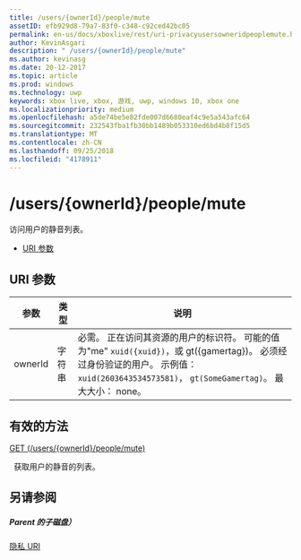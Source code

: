 ```yaml
---
title: /users/{ownerId}/people/mute
assetID: efb929d8-79a7-83f0-c348-c92ced42bc05
permalink: en-us/docs/xboxlive/rest/uri-privacyusersowneridpeoplemute.html
author: KevinAsgari
description: " /users/{ownerId}/people/mute"
ms.author: kevinasg
ms.date: 20-12-2017
ms.topic: article
ms.prod: windows
ms.technology: uwp
keywords: xbox live, xbox, 游戏, uwp, windows 10, xbox one
ms.localizationpriority: medium
ms.openlocfilehash: a5de74be5e82fde007d6680eaf4c9e5a543afc64
ms.sourcegitcommit: 232543fba1fb30bb1489b053310ed6bd4b8f15d5
ms.translationtype: MT
ms.contentlocale: zh-CN
ms.lasthandoff: 09/25/2018
ms.locfileid: "4178911"
---
```

# <a name="usersowneridpeoplemute"></a>/users/{ownerId}/people/mute
访问用户的静音列表。

  * [URI 参数](#ID4EQ)

<a id="ID4EQ"></a>


## <a name="uri-parameters"></a>URI 参数

| 参数| 类型| 说明|
| --- | --- | --- |
| ownerId| 字符串| 必需。 正在访问其资源的用户的标识符。 可能的值为"me" <code>xuid({xuid})</code>，或 gt({gamertag})。 必须经过身份验证的用户。 示例值： <code>xuid(2603643534573581)</code>， <code>gt(SomeGamertag)</code>。 最大大小： none。 |

<a id="ID4ETB"></a>


## <a name="valid-methods"></a>有效的方法

[GET (/users/{ownerId}/people/mute)](uri-privacyusersowneridpeoplemuteget.md)

&nbsp;&nbsp;获取用户的静音的列表。

<a id="ID4E4B"></a>


## <a name="see-also"></a>另请参阅

<a id="ID4E6B"></a>


##### <a name="parent"></a>Parent 的子磁盘）

[隐私 URI](atoc-reference-privacyv2.md)
